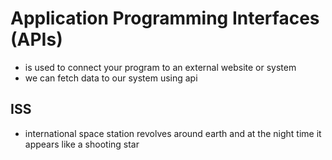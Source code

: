 # Application Programming Interfaces (APIs) 
* is used to connect your program to an external website or system 
* we can fetch data to our system using api
## ISS
* international space station revolves around earth and at the night time it appears like a shooting star

